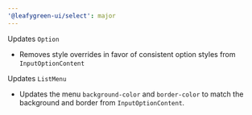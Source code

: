 ```yaml
---
'@leafygreen-ui/select': major
---
```


Updates `Option`
- Removes style overrides in favor of consistent option styles from `InputOptionContent`

Updates `ListMenu`
- Updates the menu `background-color` and `border-color` to match the background and border from `InputOptionContent`.